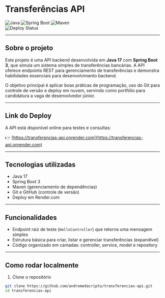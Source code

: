 # Transferências API

![Java](https://img.shields.io/badge/Java-17-blue) ![Spring Boot](https://img.shields.io/badge/Spring_Boot-3.0-brightgreen) ![Maven](https://img.shields.io/badge/Maven-3.8.7-blue)  
![Deploy Status](https://img.shields.io/endpoint?url=https://render.com/badge/andromedacripto/transferencias-api)  

---

## Sobre o projeto

Este projeto é uma API backend desenvolvida em **Java 17** com **Spring Boot 3**, que simula um sistema simples de transferências bancárias. A API oferece endpoints REST para gerenciamento de transferências e demonstra habilidades essenciais para desenvolvimento backend.

O objetivo principal é aplicar boas práticas de programação, uso do Git para controle de versão e deploy em nuvem, servindo como portfólio para candidatura a vaga de desenvolvedor júnior.

---

## Link do Deploy

A API está disponível online para testes e consultas:

👉 [https://transferencias-api.onrender.com](https://transferencias-api.onrender.com)

---

## Tecnologias utilizadas

- Java 17  
- Spring Boot 3  
- Maven (gerenciamento de dependências)  
- Git e GitHub (controle de versão)  
- Deploy em Render.com  

---

## Funcionalidades

- Endpoint raiz de teste (`HelloController`) que retorna uma mensagem simples  
- Estrutura básica para criar, listar e gerenciar transferências (expandível)  
- Código organizado em camadas: controller, service, model e repository  

---

## Como rodar localmente

1. Clone o repositório  
```bash
git clone https://github.com/andromedacripto/transferencias-api.git
cd transferencias-api

